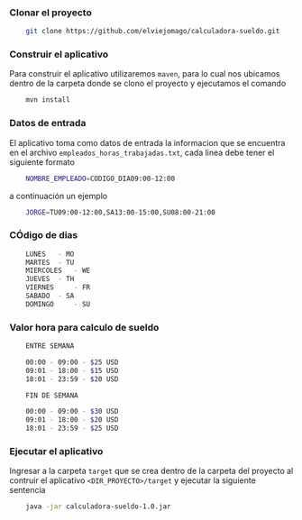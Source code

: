 ### Clonar el proyecto

```sh
    git clone https://github.com/elviejomago/calculadora-sueldo.git
```

### Construir el aplicativo

Para construir el aplicativo utilizaremos `maven`, para lo cual nos ubicamos dentro de la carpeta donde se clono el proyecto y ejecutamos el comando

```sh
    mvn install
```

### Datos de entrada

El aplicativo toma como datos de entrada la informacion que se encuentra en el archivo `empleados_horas_trabajadas.txt`, cada linea debe tener el siguiente formato

```sh
    NOMBRE_EMPLEADO=CODIGO_DIA09:00-12:00
```

a continuación un ejemplo

```sh
    JORGE=TU09:00-12:00,SA13:00-15:00,SU08:00-21:00
```

### CÓdigo de dias

```sh
    LUNES 	- MO
    MARTES 	- TU
    MIERCOLES 	- WE
    JUEVES 	- TH
    VIERNES 	- FR
    SABADO 	- SA
    DOMINGO 	- SU
```

### Valor hora para calculo de sueldo

```sh
    ENTRE SEMANA

	00:00 - 09:00 - $25 USD
	09:01 - 18:00 - $15 USD
	18:01 - 23:59 - $20 USD

    FIN DE SEMANA

	00:00 - 09:00 - $30 USD
	09:01 - 18:00 - $20 USD
	18:01 - 23:59 - $25 USD
```

### Ejecutar el aplicativo

Ingresar a la carpeta `target` que se crea dentro de la carpeta del proyecto al contruir el aplicativo `<DIR_PROYECTO>/target` y ejecutar la siguiente sentencia

```sh
    java -jar calculadora-sueldo-1.0.jar
```



